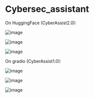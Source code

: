# Cybersec_assistant

On HuggingFace (CyberAssist2.0):

![image](https://github.com/Zardian18/Cybersec_assistant/assets/106113538/b13fa030-c4a6-4a85-9582-75bfb2fb2dff)

![image](https://github.com/Zardian18/Cybersec_assistant/assets/106113538/b9d83e06-1639-443c-97cc-fad1a8c15b45)

![image](https://github.com/Zardian18/Cybersec_assistant/assets/106113538/f47a22ed-5dfc-4116-9d77-ef03f2e3ce7f)


On gradio (CyberAssist1.0):

![image](https://github.com/Zardian18/Cybersec_assistant/assets/106113538/51530782-d875-4fa7-8dad-f6d80e93b980)

![image](https://github.com/Zardian18/Cybersec_assistant/assets/106113538/1ecb5f45-b55b-4f98-89f5-c2363abc9428)

![image](https://github.com/Zardian18/Cybersec_assistant/assets/106113538/31af1f86-f67b-4b6d-8461-5e0e7f0eb93d)

